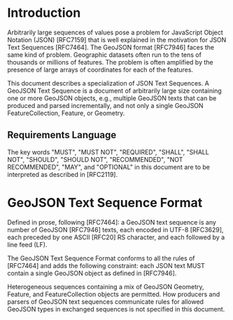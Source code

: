 # Introduction

Arbitrarily large sequences of values pose a problem for JavaScript
Object Notation (JSON) [RFC7159] that is well explained in the
motivation for JSON Text Sequences [RFC7464]. The GeoJSON format
[RFC7946] faces the same kind of problem. Geographic datasets often run
to the tens of thousands or millions of features. The problem is often
amplified by the presence of large arrays of coordinates for each of the
features.

This document describes a specialization of JSON Text Sequences.
A GeoJSON Text Sequence is a document of arbitrarily large size
containing one or more GeoJSON objects, e.g., multiple GeoJSON texts
that can be produced and parsed incrementally, and not only a single
GeoJSON FeatureCollection, Feature, or Geometry.

## Requirements Language

The key words "MUST", "MUST NOT", "REQUIRED", "SHALL", "SHALL NOT",
"SHOULD", "SHOULD NOT", "RECOMMENDED", "NOT RECOMMENDED", "MAY", and
"OPTIONAL" in this document are to be interpreted as described in
[RFC2119].

# GeoJSON Text Sequence Format

Defined in prose, following [RFC7464]: a GeoJSON text sequence is any
number of GeoJSON [RFC7946] texts, each encoded in UTF-8 [RFC3629], each
preceded by one ASCII [RFC20] RS character, and each followed by a line
feed (LF).

The GeoJSON Text Sequence Format conforms to all the rules of [RFC7464]
and adds the following constraint: each JSON text MUST contain a single
GeoJSON object as defined in [RFC7946].

Heterogeneous sequences containing a mix of GeoJSON Geometry, Feature,
and FeatureCollection objects are permitted. How producers and parsers
of GeoJSON text sequences communicate rules for allowed GeoJSON types
in exchanged sequences is not specified in this document.
